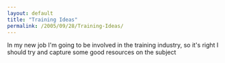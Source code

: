 ```yaml
---
layout: default
title: "Training Ideas"
permalink: /2005/09/28/Training-Ideas/
---
```


In my new job I'm going to be involved in the training industry, so it's right I should try and capture some good resources on the subject<br/>